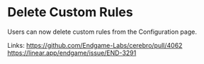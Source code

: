# Delete Custom Rules

Users can now delete custom rules from the Configuration page.

Links:
https://github.com/Endgame-Labs/cerebro/pull/4062
https://linear.app/endgame/issue/END-3291
